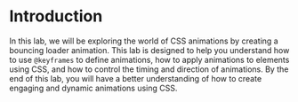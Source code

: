 # Introduction

In this lab, we will be exploring the world of CSS animations by creating a bouncing loader animation. This lab is designed to help you understand how to use `@keyframes` to define animations, how to apply animations to elements using CSS, and how to control the timing and direction of animations. By the end of this lab, you will have a better understanding of how to create engaging and dynamic animations using CSS.

